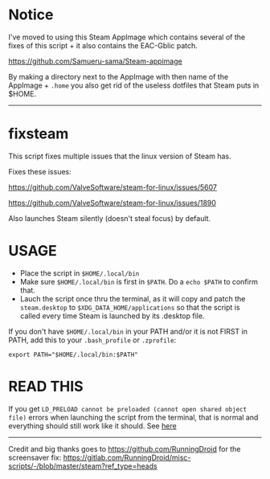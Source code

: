# Notice

I've moved to using this Steam AppImage which contains several of the fixes of this script + it also contains the EAC-Gblic patch.

https://github.com/Samueru-sama/Steam-appimage

By making a directory next to the AppImage with then name of the AppImage + `.home` you also get rid of the useless dotfiles that Steam puts in $HOME.

----------------------------------------------------------------------

# fixsteam
This script fixes multiple issues that the linux version of Steam has.

Fixes these issues: 

https://github.com/ValveSoftware/steam-for-linux/issues/5607

https://github.com/ValveSoftware/steam-for-linux/issues/1890

Also launches Steam silently (doesn't steal focus) by default. 

# USAGE

* Place the script in `$HOME/.local/bin`
* Make sure `$HOME/.local/bin` is first in `$PATH`. Do a `echo $PATH` to confirm that. 
* Lauch the script once thru the terminal, as it will copy and patch the `steam.desktop` to `$XDG_DATA_HOME/applications` so that the script is called every time Steam is launched by its .desktop file.

If you don't have `$HOME/.local/bin` in your PATH and/or it is not FIRST in PATH, add this to your `.bash_profile` or `.zprofile`:

```
export PATH="$HOME/.local/bin:$PATH"
```

# READ THIS

If you get `LD_PRELOAD cannot be preloaded (cannot open shared object file)` errors when launching the script from the terminal, that is normal and everything should still work like it should. See [here](https://github.com/Samueru-sama/fixsteam/issues/1)

----------------------------------------------------

Credit and big thanks goes to https://github.com/RunningDroid for the screensaver fix: 
https://gitlab.com/RunningDroid/misc-scripts/-/blob/master/steam?ref_type=heads





   


